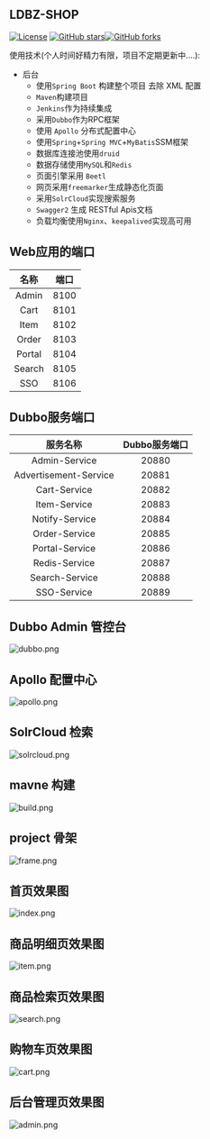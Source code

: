 ## LDBZ-SHOP
[![License](https://img.shields.io/badge/license-GPL-blue.svg)](LICENSE)
[![GitHub stars](https://img.shields.io/github/stars/laodaobazi/ldbz-shop.svg?style=social&label=Stars)](https://github.com/laodaobazi/ldbz-shop)[![GitHub forks](https://img.shields.io/github/forks/laodaobazi/ldbz-shop.svg?style=social&label=Fork)](https://github.com/laodaobazi/ldbz-shop)

使用技术(个人时间好精力有限，项目不定期更新中....):

* 后台
	* 使用`Spring Boot` 构建整个项目 去除 XML 配置
	* `Maven`构建项目
	* `Jenkins`作为持续集成
	* 采用`Dubbo`作为RPC框架
	* 使用 `Apollo` 分布式配置中心
	* 使用`Spring`+`Spring MVC`+`MyBatis`SSM框架
	* 数据库连接池使用`druid`
	* 数据存储使用`MySQL`和`Redis`
	* 页面引擎采用 `Beetl`
	* 网页采用`freemarker`生成静态化页面
	* 采用`SolrCloud`实现搜索服务
	* `Swagger2` 生成 RESTful Apis文档
	* 负载均衡使用`Nginx`、`keepalived`实现高可用


## Web应用的端口
|名称|端口|
|:---------------:|:---------------:|
| Admin|8100 |
| Cart  |8101 |
| Item  |8102 |
| Order |8103|
| Portal |8104|
| Search |8105|
| SSO|8106|


## Dubbo服务端口
| 服务名称|Dubbo服务端口|
|:---------------:|:---------------:|
| Admin-Service      | 20880 |
| Advertisement-Service |20881 |
| Cart-Service     | 20882 |
| Item-Service     | 20883 |
| Notify-Service   | 20884 |
| Order-Service    | 20885 |
| Portal-Service   | 20886 |
| Redis-Service    | 20887 |
| Search-Service   | 20888 |
| SSO-Service      | 20889 |

## Dubbo Admin 管控台
![dubbo.png](https://github.com/laodaobazi/ldbz-shop/blob/master/ldbz-images/dubbo.png)

## Apollo 配置中心
![apollo.png](https://github.com/laodaobazi/ldbz-shop/blob/master/ldbz-images/apollo.png)

## SolrCloud 检索
![solrcloud.png](https://github.com/laodaobazi/ldbz-shop/blob/master/ldbz-images/solrcloud.png)

## mavne 构建
![build.png](https://github.com/laodaobazi/ldbz-shop/blob/master/ldbz-images/build.png)

## project 骨架
![frame.png](https://github.com/laodaobazi/ldbz-shop/blob/master/ldbz-images/frame.png)

## 首页效果图
![index.png](https://github.com/laodaobazi/ldbz-shop/blob/master/ldbz-images/index.png)

## 商品明细页效果图
![item.png](https://github.com/laodaobazi/ldbz-shop/blob/master/ldbz-images/item.png)

## 商品检索页效果图
![search.png](https://github.com/laodaobazi/ldbz-shop/blob/master/ldbz-images/search.png)

## 购物车页效果图
![cart.png](https://github.com/laodaobazi/ldbz-shop/blob/master/ldbz-images/cart.png)

## 后台管理页效果图
![admin.png](https://github.com/laodaobazi/ldbz-shop/blob/master/ldbz-images/admin.png)
